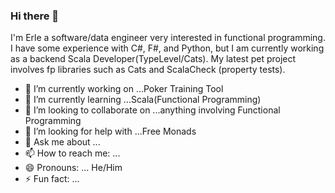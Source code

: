 ### Hi there 👋

<!--
**ilEnzio/ilEnzio** is a ✨ _special_ ✨ repository because its `README.md` (this file) appears on your GitHub profile.
-->

I'm Erle a software/data engineer very interested in functional programming.  I have some experience with C#, F#, and Python, but I am currently working as a backend Scala Developer(TypeLevel/Cats).  My latest pet project involves fp libraries such as Cats and ScalaCheck (property tests).   

- 🔭 I’m currently working on ...Poker Training Tool
- 🌱 I’m currently learning ...Scala(Functional Programming)
- 👯 I’m looking to collaborate on ...anything involving Functional Programming
- 🤔 I’m looking for help with ...Free Monads
- 💬 Ask me about ...
- 📫 How to reach me: ...
- 😄 Pronouns: ... He/Him
- ⚡ Fun fact: ...


